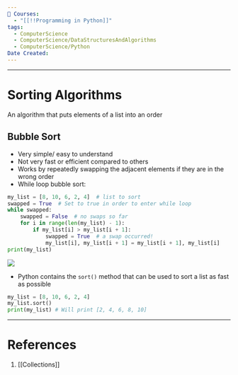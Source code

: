 ```yaml
---
📕 Courses:
  - "[[!!Programming in Python]]"
tags:
  - ComputerScience
  - ComputerScience/DataStructuresAndAlgorithms
  - ComputerScience/Python
Date Created:
---
```

---
# Sorting Algorithms
An algorithm that puts elements of a list into an order
## Bubble Sort
- Very simple/ easy to understand
- Not very fast or efficient compared to others
- Works by repeatedly swapping the adjacent elements if they are in the wrong order
- While loop bubble sort:
```Python
my_list = [8, 10, 6, 2, 4]  # list to sort
swapped = True  # Set to true in order to enter while loop
while swapped:
    swapped = False  # no swaps so far
    for i in range(len(my_list) - 1):
        if my_list[i] > my_list[i + 1]:
            swapped = True  # a swap occurred!
            my_list[i], my_list[i + 1] = my_list[i + 1], my_list[i]
print(my_list)
```
[![](https://www.computersciencebytes.com/wp-content/uploads/2016/10/bubble_sort.png)](https://www.computersciencebytes.com/wp-content/uploads/2016/10/bubble_sort.png)
- Python contains the `sort()` method that can be used to sort a list as fast as possible
```Python
my_list = [8, 10, 6, 2, 4]
my_list.sort()
print(my_list) # Will print [2, 4, 6, 8, 10]
```

---
# References
1. [[Collections]]